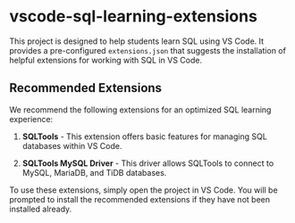 # vscode-sql-learning-extensions

This project is designed to help students learn SQL using VS Code. It provides a pre-configured `extensions.json` that suggests the installation of helpful extensions for working with SQL in VS Code.

## Recommended Extensions

We recommend the following extensions for an optimized SQL learning experience:

1. **SQLTools** - This extension offers basic features for managing SQL databases within VS Code.
  
2. **SQLTools MySQL Driver** - This driver allows SQLTools to connect to MySQL, MariaDB, and TiDB databases.

To use these extensions, simply open the project in VS Code. You will be prompted to install the recommended extensions if they have not been installed already.
